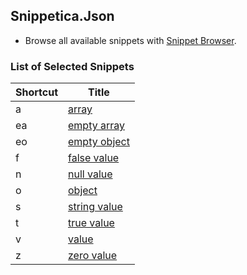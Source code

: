 ## Snippetica.Json

* Browse all available snippets with [Snippet Browser](http://pihrt.net/snippetica/snippets?engine=vscode&language=json).

### List of Selected Snippets

Shortcut | Title
-------- | -----
a|[array](Array.snippet)
ea|[empty array](EmptyArray.snippet)
eo|[empty object](EmptyObject.snippet)
f|[false value](FalseValue.snippet)
n|[null value](NullValue.snippet)
o|[object](Object.snippet)
s|[string value](StringValue.snippet)
t|[true value](TrueValue.snippet)
v|[value](Value.snippet)
z|[zero value](ZeroValue.snippet)
